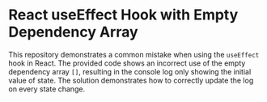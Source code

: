 # React useEffect Hook with Empty Dependency Array

This repository demonstrates a common mistake when using the `useEffect` hook in React.  The provided code shows an incorrect use of the empty dependency array `[]`, resulting in the console log only showing the initial value of state.  The solution demonstrates how to correctly update the log on every state change.